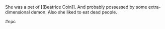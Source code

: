 She was a pet of [[Beatrice Coin]].
And probably possessed by some extra-dimensional demon.
Also she liked to eat dead people.

#npc